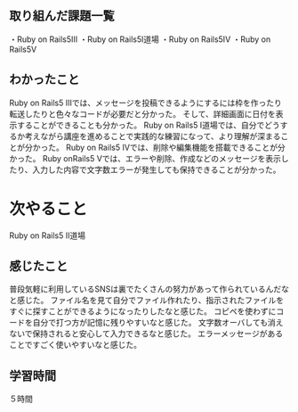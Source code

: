 ## 取り組んだ課題一覧
・Ruby on Rails5III
・Ruby on Rails5l道場
・Ruby on Rails5IV
・Ruby on Rails5V
## わかったこと
Ruby on Rails5 IIIでは、メッセージを投稿できるようにするには枠を作ったり転送したりと色々なコードが必要だと分かった。
そして、詳細画面に日付を表示することができることも分かった。
Ruby on Rails5 I道場では、自分でどうするか考えながら講座を進めることで実践的な練習になって、より理解が深まることが分かった。
Ruby on Rails5 IVでは、削除や編集機能を搭載できることが分かった。
Ruby onRails5 Vでは、エラーや削除、作成などのメッセージを表示したり、入力した内容で文字数エラーが発生しても保持できることが分かった。
# 次やること
Ruby on Rails5 II道場
## 感じたこと
普段気軽に利用しているSNSは裏でたくさんの努力があって作られているんだなと感じた。
ファイル名を見て自分でファイル作れたり、指示されたファイルをすぐに探すことができるようになったりしたなと感じた。
コピペを使わずにコードを自分で打つ方が記憶に残りやすいなと感じた。
文字数オーバしても消えないで保持されると安心して入力できるなと感じた。
エラーメッセージがあることですごく使いやすいなと感じた。
## 学習時間
５時間
